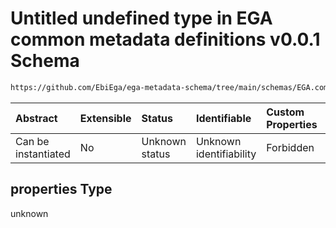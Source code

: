 # Untitled undefined type in EGA common metadata definitions v0.0.1 Schema

```txt
https://github.com/EbiEga/ega-metadata-schema/tree/main/schemas/EGA.common-definitions.json#/definitions/checksum-pattern-check/anyOf/0/properties/checksum_method/properties
```



| Abstract            | Extensible | Status         | Identifiable            | Custom Properties | Additional Properties | Access Restrictions | Defined In                                                                                |
| :------------------ | :--------- | :------------- | :---------------------- | :---------------- | :-------------------- | :------------------ | :---------------------------------------------------------------------------------------- |
| Can be instantiated | No         | Unknown status | Unknown identifiability | Forbidden         | Allowed               | none                | [EGA.common-definitions.json*](../out/EGA.common-definitions.json "open original schema") |

## properties Type

unknown
